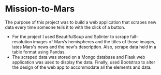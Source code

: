 # Mission-to-Mars

The purpose of this project was to build a web application that scrapes new data every time someone tells it to with the click of a button.
- For the project I used BeautifulSoup and Splinter to scrape full-resolution images of Mars’s hemispheres and the titles of those images, lates Mars's news and the new's description. Also, scrape data held in a table format using Pandas. 
- The scraped data was stored on a Mongo database and Flask web application was used to display the data. Finally, used Bootstrap to alter the design of the web app to accommodate all the elements and data.
